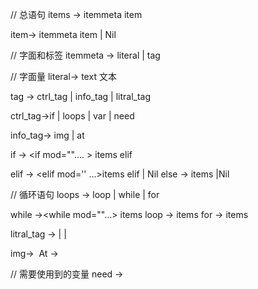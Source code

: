 
// 总语句
items -> itemmeta item

item-> itemmeta item
      | Nil

// 字面和标签
itemmeta -> literal | tag 

// 字面量
literal-> text 文本

tag -> ctrl_tag
        | info_tag
        | litral_tag
        

ctrl_tag->if
       | loops
        | var 
        | need

info_tag-> img | at

if -> <if mod="".... > items </if> elif

elif -> <elif mod='' ...>items </elif> elif
        | Nil
else -> <else>items </else>
        |Nil

// 循环语句
loops -> loop | while | for 

while -><while mod=""...> items </while>
loop -> <loop times=""> items </loop>
for -> <for name="" from="">items</for>


litral_tag -> 
            | <sign s="" repeat=""/>
            | <endl/>

img-> <img url="" file=""/>
At -> <at uid="" sep=""/>

// 需要使用到的变量
need -> <need name="valuename" />